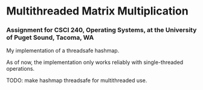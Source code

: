 # Multithreaded Matrix Multiplication
### Assignment for CSCI 240, Operating Systems, at the University of Puget Sound, Tacoma, WA

My implementation of a threadsafe hashmap.

As of now, the implementation only works reliably with single-threaded operations.

TODO: make hashmap threadsafe for multithreaded use.